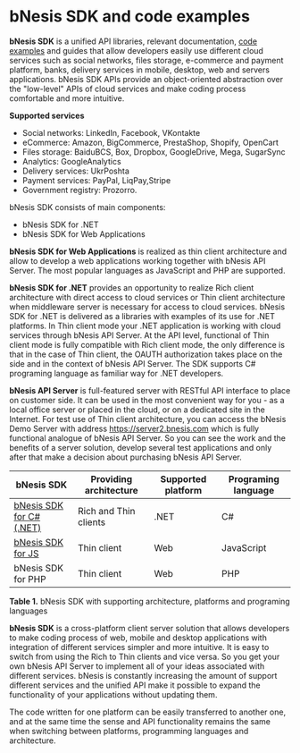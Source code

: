 ﻿# bNesis SDK and code examples

**bNesis SDK** is a unified API libraries, relevant documentation, [code examples](https://github.com/bNesisDeveloper/bNesis/tree/master/Examples) and guides that allow developers easily use different cloud services such as social networks, files storage, e-commerce and payment platform, banks, delivery services in mobile, desktop, web and servers applications.  bNesis SDK APIs provide an object-oriented abstraction over the "low-level" APIs of cloud services and  make  coding  process comfortable and more intuitive.

**Supported services**

- Social networks: LinkedIn, Facebook, VKontakte
- eCommerce: Amazon, BigCommerce, PrestaShop, Shopify, OpenCart   
- Files storage: BaiduBCS, Box, Dropbox, GoogleDrive, Mega, SugarSync
- Analytics: GoogleAnalytics  
- Delivery services: UkrPoshta
- Payment services: PayPal, LiqPay,Stripe 
- Government registry: Prozorro. 

bNesis SDK consists of main components:
  - bNesis SDK for .NET  
  - bNesis SDK for Web Applications  
 
  
**bNesis SDK for Web Applications** is realized as thin client architecture and allow to develop a web applications working together with bNesis API Server. The most popular languages as JavaScript and PHP are supported.

**bNesis SDK for .NET** provides an opportunity to realize  Rich client architecture with direct access to cloud services or Thin client architecture when middleware server is necessary for access to cloud services. bNesis SDK for .NET is delivered as a libraries with examples of its use for .NET  platforms.  In Thin client mode your .NET application is working with cloud services through bNesis API Server.  At the API level, functional of Thin client mode is fully compatible with Rich client mode, the only difference is that in the case of Thin client, the OAUTH authorization takes place on the side and in the context of bNesis API Server. The SDK supports C# programing language as familiar way for .NET developers. 

**bNesis API Server** is full-featured server with RESTful API interface to place on customer side. It can be used in the most convenient way for you  -  as a local office server or placed in the cloud, or on a dedicated site in the Internet.  For test use of Thin client architecture, you can access the bNesis Demo Server with address https://server2.bnesis.com which is fully functional analogue of bNesis API Server. So you can see the work and the benefits of a server solution, develop several test applications and only after that make a decision about purchasing bNesis API Server.

bNesis SDK|Providing architecture|Supported platform|Programing language
--|---------|------------------|------------------------------
[bNesis SDK for C# (.NET)](https://github.com/bNesisDeveloper/bNesis/tree/master/Sdk/DotNet)|Rich and Thin clients|.NET |C#
[bNesis SDK for JS](https://github.com/bNesisDeveloper/bNesis/tree/master/Sdk/JavaScript)|Thin client|Web| JavaScript
bNesis SDK for PHP| Thin client|Web| PHP

**Table 1.**  bNesis SDK with supporting architecture, platforms and programing languages

**bNesis SDK** is a cross-platform client server solution that allows developers to make coding  process  of  web, mobile and desktop applications with integration of different services simpler and more intuitive.  It is easy to switch from using the Rich to Thin clients and vice versa. So you get your own bNesis API Server to implement all of your ideas associated with different services. bNesis is constantly increasing the amount of support different services and the unified API make it possible to expand the functionality of your applications without updating them.

The code written for one platform can be easily transferred to another one, and at the same time the sense and API functionality remains the same when switching between platforms, programming languages and architecture.
  